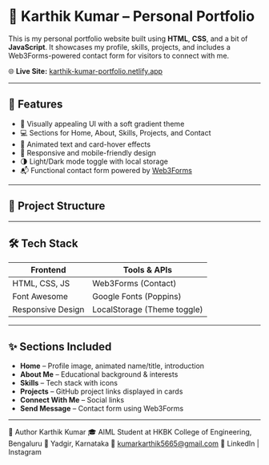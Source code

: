 # 💼 Karthik Kumar – Personal Portfolio

This is my personal portfolio website built using **HTML**, **CSS**, and a bit of **JavaScript**. It showcases my profile, skills, projects, and includes a Web3Forms-powered contact form for visitors to connect with me.

🌐 **Live Site:** [karthik-kumar-portfolio.netlify.app](https://karthik-kumar-portfolio.netlify.app/)

---

## 📌 Features

- 🌟 Visually appealing UI with a soft gradient theme  
- 💻 Sections for Home, About, Skills, Projects, and Contact  
- 🎨 Animated text and card-hover effects  
- 📱 Responsive and mobile-friendly design  
- 🌗 Light/Dark mode toggle with local storage  
- 📬 Functional contact form powered by [Web3Forms](https://web3forms.com)

---

## 📁 Project Structure


---

## 🛠 Tech Stack

| Frontend          | Tools & APIs         |
|-------------------|----------------------|
| HTML, CSS, JS     | Web3Forms (Contact)  |
| Font Awesome      | Google Fonts (Poppins) |
| Responsive Design | LocalStorage (Theme toggle) |

---

## ✨ Sections Included

- **Home** – Profile image, animated name/title, introduction  
- **About Me** – Educational background & interests  
- **Skills** – Tech stack with icons  
- **Projects** – GitHub project links displayed in cards  
- **Connect With Me** – Social links  
- **Send Message** – Contact form using Web3Forms

---




🧠 Author
Karthik Kumar
🎓 AIML Student at HKBK College of Engineering, Bengaluru
📍 Yadgir, Karnataka
📧 kumarkarthik5665@gmail.com
🔗 LinkedIn | Instagram
